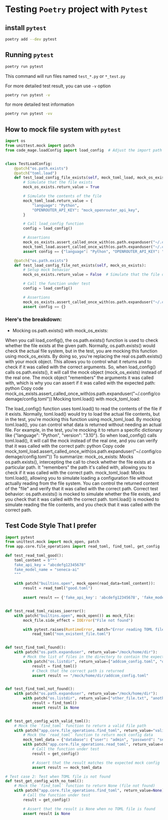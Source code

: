 # Testing `Poetry` project with `Pytest`

## install `pytest`
```bash
poetry add --dev pytest
```

## Running `pytest`

```bash
poetry run pytest
```

This command will run files named `test_*.py` or `*_test.py`

For more detailed test result, you can use `-v` option

```bash
poetry run pytest -v
```

for more detailed test information
```bash
poetry run pytest -vv
```

## How to mock file system with `pytest`

```python
import os
from unittest.mock import patch
from code_mage.loadConfig import load_config  # Adjust the import path accordingly


class TestLoadConfig:
	@patch("os.path.exists")
	@patch("toml.load")
	def test_load_config_file_exists(self, mock_toml_load, mock_os_exists):
		# Simulate that the file exists
		mock_os_exists.return_value = True

		# Simulate the contents of the file
		mock_toml_load.return_value = {
			"language": "Python",
			"OPENROUTER_API_KEY": "mock_openrouter_api_key",
		}

		# Call load_config function
		config = load_config()

		# Assertions
		mock_os_exists.assert_called_once_with(os.path.expanduser("~/.codemage-config.toml"))
		mock_toml_load.assert_called_once_with(os.path.expanduser("~/.codemage-config.toml"))
		assert config == {"language": "Python", "OPENROUTER_API_KEY": "mock_openrouter_api_key"}

	@patch("os.path.exists")
	def test_load_config_file_not_exists(self, mock_os_exists):
		# Setup mock behavior
		mock_os_exists.return_value = False  # Simulate that the file does not exist

		# Call the function under test
		config = load_config()

		# Assertions
		mock_os_exists.assert_called_once_with(os.path.expanduser("~/.codemage-config.toml"))
		assert config == {}
```

### Here's the breakdown:
- Mocking os.path.exists() with mock_os_exists:

When you call load_config(), the os.path.exists() function is used to check whether the file exists at the given path.
Normally, os.path.exists() would check the actual file system, but in the test, you are mocking this function using mock_os_exists.
By doing so, you're replacing the real os.path.exists() with your mock object. This allows you to control what it returns and to check if it was called with the correct arguments.
So, when load_config() calls os.path.exists(), it will call the mock object (mock_os_exists) instead of the real one. The mock object "remembers" the arguments it was called with, which is why you can assert if it was called with the expected path:
python
Copy code
mock_os_exists.assert_called_once_with(os.path.expanduser("~/.config/codemage/config.toml"))
Mocking toml.load() with mock_toml_load:

The load_config() function uses toml.load() to read the contents of the file if it exists.
Normally, toml.load() would try to load the actual file contents, but in the test, you're mocking this function using mock_toml_load.
By mocking toml.load(), you can control what data is returned without needing an actual file. For example, in the test, you're mocking it to return a specific dictionary like {"language": "Python", "version": "3.10"}.
So when load_config() calls toml.load(), it will call the mock instead of the real one, and you can verify that it was called with the correct path:
python
Copy code
mock_toml_load.assert_called_once_with(os.path.expanduser("~/.config/codemage/config.toml"))
To summarize:
mock_os_exists: Mocks os.path.exists(), intercepting the call to check whether the file exists at a particular path. It "remembers" the path it's called with, allowing you to check if it was called with the correct path.
mock_toml_load: Mocks toml.load(), allowing you to simulate loading a configuration file without actually reading from the file system. You can control the returned content of the "file" and verify that it was called with the correct path.
Correct test behavior:
os.path.exists() is mocked to simulate whether the file exists, and you check that it was called with the correct path.
toml.load() is mocked to simulate reading the file contents, and you check that it was called with the correct path.


## Test Code Style That I prefer
```python
import pytest
from unittest.mock import mock_open, patch
from app.core.file_operations import read_toml, find_toml, get_config

def test_read_toml_good():
    toml_content = b"""
    fake_api_key = "abcdefg12345678"
    fake_model_name = "seneca-ai"
    """
    
    with patch("builtins.open", mock_open(read_data=toml_content)):
        result = read_toml("good.toml") 
        
        assert result == {'fake_api_key': 'abcdefg12345678', 'fake_model_name': 'seneca-ai'}


def test_read_toml_raises_ioerror():
    with patch("builtins.open", mock_open()) as mock_file:
        mock_file.side_effect = IOError("File not found")

        with pytest.raises(RuntimeError, match="Error reading TOML file"):
            read_toml("non_existent_file.toml")


def test_find_toml_found():
    with patch("os.path.expanduser", return_value="/mock/home/dir"):
        # Mock the list of files in the directory to contain the expected TOML file
        with patch("os.listdir", return_value=["addcom_config.toml", "other_file.txt"]):
            result = find_toml()
            # Check that the correct path is returned
            assert result == "/mock/home/dir/addcom_config.toml"


def test_find_toml_not_found():
    with patch("os.path.expanduser", return_value="/mock/home/dir"):
        with patch("os.listdir", return_value=["other_file.txt", "another_file.txt"]):
            result = find_toml()
            assert result is None


def test_get_config_with_valid_toml():
    # Mock the `find_toml` function to return a valid file path
    with patch("app.core.file_operations.find_toml", return_value="valid_toml_path.toml"):
        # Mock the `read_toml` function to return mock config data
        mock_toml_data = {"database": {"user": "admin", "password": "secret"}}
        with patch("app.core.file_operations.read_toml", return_value=mock_toml_data):
            # Call the function under test
            result = get_config()

            # Assert that the result matches the expected mock config
            assert result == mock_toml_data

# Test case 2: Test when TOML file is not found
def test_get_config_with_no_toml():
    # Mock the `find_toml` function to return None (file not found)
    with patch("app.core.file_operations.find_toml", return_value=None):
        # Call the function under test
        result = get_config()

        # Assert that the result is None when no TOML file is found
        assert result is None

```